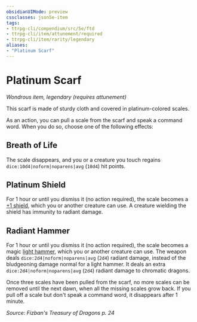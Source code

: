 ```yaml
---
obsidianUIMode: preview
cssclasses: json5e-item
tags:
- ttrpg-cli/compendium/src/5e/ftd
- ttrpg-cli/item/attunement/required
- ttrpg-cli/item/rarity/legendary
aliases: 
- "Platinum Scarf"
---
```

# Platinum Scarf
*Wondrous item, legendary (requires attunement)*  



This scarf is made of sturdy cloth and covered in platinum-colored scales.

As an action, you can pull a scale from the scarf and speak a command word. When you do so, choose one of the following effects:

## Breath of Life

The scale disappears, and you or a creature you touch regains `dice:10d4|noform|noparens|avg` (`10d4`) hit points.

## Platinum Shield

For 1 hour or until you dismiss it (no action required), the scale becomes a [+1 shield](Інструменти%20ДМ/CLI/items/1-shield-xdmg.md), which you or another creature can use. A creature wielding the shield has immunity to radiant damage.

## Radiant Hammer

For 1 hour or until you dismiss it (no action required), the scale becomes a magic [light hammer](Інструменти%20ДМ/CLI/items/light-hammer-xphb.md), which you or another creature can use. The weapon deals `dice:2d4|noform|noparens|avg` (`2d4`) radiant damage, instead of the bludgeoning damage normal for a light hammer. It deals an extra `dice:2d4|noform|noparens|avg` (`2d4`) radiant damage to chromatic dragons.

Once three scales have been pulled from the scarf, no more scales can be removed until the next dawn, when all the missing scales grow back. If you pull off a scale but don't speak a command word, it disappears after 1 minute.

*Source: Fizban's Treasury of Dragons p. 24*